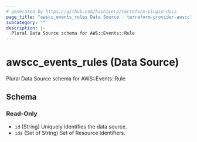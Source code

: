 ```yaml
---
# generated by https://github.com/hashicorp/terraform-plugin-docs
page_title: "awscc_events_rules Data Source - terraform-provider-awscc"
subcategory: ""
description: |-
  Plural Data Source schema for AWS::Events::Rule
---
```


# awscc_events_rules (Data Source)

Plural Data Source schema for AWS::Events::Rule



<!-- schema generated by tfplugindocs -->
## Schema

### Read-Only

- `id` (String) Uniquely identifies the data source.
- `ids` (Set of String) Set of Resource Identifiers.
